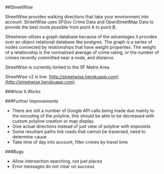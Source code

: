 ##StreetWise

StreetWise provides walking directions that take your environment into account. StreetWise uses SFGov Crime Data and OpenStreetMap Data to provide the best route possible from point A to point B.

Streetwise utlizes a graph database because of the advantages it provides over an object-relational database like postgres. The graph is a series of nodes connected by relationships that have weight properties. The weight of a relationship is the normalized average of crime rating, or the number of crimes recently committed near a node, and distance.

StreetWise is currently limited to the SF Metro Area.

StreetWise v2 is live: [http://streetwise.herokuapp.com](http://streetwise.herokuapp.com)


###How It Works



###Further Improvements
* There are still a number of Google API calls being made due mainly to the encoding of the polyline, this should be able to be decreased with custom polyline creation or map display.
* Give actual directions instead of just view of polyline with enpooints
* Some resultant paths link roads that cannot be traversed, need to determine cause
* Take time of day into account, filter crimes by travel time

###Bugs
* Allow intersection searching, not just places
* Error messages do not clear on success